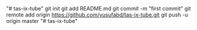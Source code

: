 "# tas-ix-tube"  git init git add README.md git commit -m "first commit" git remote add origin https://github.com/yusufabd/tas-ix-tube.git git push -u origin master
"# tas-ix-tube" 

